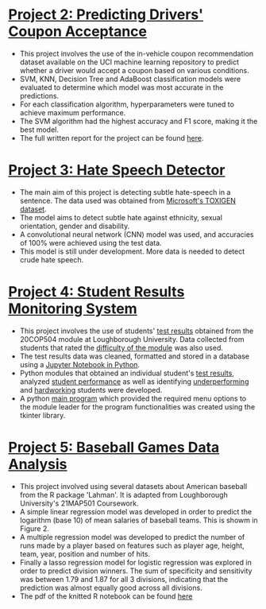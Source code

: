 




# [Project 2: Predicting Drivers' Coupon Acceptance](https://github.com/kelvinsima2/coupon_predictor/blob/main/Coursework1.ipynb)

- This project involves the use of the in-vehicle coupon recommendation dataset available on the UCI machine learning repository to predict whether a driver would accept a coupon based on various conditions.
- SVM, KNN, Decision Tree and AdaBoost classification models were evaluated to determine which model was most accurate in the predictions.
- For each classification algorithm, hyperparameters were tuned to achieve maximum performance.
- The SVM algorithm had the highest accuracy and F1 score, making it the best model.
- The full written report for the project can be found [here](https://github.com/kelvinsima2/coupon_predictor/blob/main/report_F134712.pdf).


# [Project 3: Hate Speech Detector](https://github.com/kelvinsima2/Hate-Speech-Detector/blob/main/notebooks/Hate_Speech_Detector.ipynb)
- The main aim of this project is detecting subtle hate-speech in a sentence. The data used was obtained from [Microsoft's TOXIGEN dataset](https://github.com/microsoft/TOXIGEN).
- The model aims to detect subtle hate against ethnicity, sexual orientation, gender and disability.
- A convolutional neural network (CNN) model was used, and accuracies of 100% were achieved using the test data.
- This model is still under development. More data is needed to detect crude hate speech.

# [Project 4: Student Results Monitoring System](https://github.com/kelvinsima2/Student-Results)
- This project involves the use of students' [test results](https://github.com/kelvinsima2/Student-Results/blob/main/TestResultCSV%20files.zip) obtained from the 20COP504 module at Loughborough University. Data collected from students that rated the [difficulty of the module](https://github.com/kelvinsima2/Student-Results/blob/main/StudentRate.csv) was also used.
- The test results data was cleaned, formatted and stored in a database using a [Jupyter Notebook in Python](https://github.com/kelvinsima2/Student-Results/blob/main/CW1.ipynb).
- Python modules that obtained an individual student's [test results](https://github.com/kelvinsima2/Student-Results/blob/main/testResults.py), analyzed [student performance](https://github.com/kelvinsima2/Student-Results/blob/main/studentPerformance.py) as well as identifying [underperforming](https://github.com/kelvinsima2/Student-Results/blob/main/underperformingStudent.py) and [hardworking](https://github.com/kelvinsima2/Student-Results/blob/main/hardworkingStudents.py) students were developed.
- A python [main program](https://github.com/kelvinsima2/Student-Results/blob/main/menu.py) which provided the required menu options to the module leader for the program functionalities was created using the tkinter library. 

# [Project 5: Baseball Games Data Analysis](https://github.com/kelvinsima2/Baseball_teams_analysis_R_project/blob/main/baseball%20project.Rmd)
- This project involved using several datasets about American baseball from the R package 'Lahman'. It is adapted from Loughborough University's 21MAP501 Coursework.
- A simple linear regression model was developed in order to predict the logarithm (base 10) of mean salaries of baseball teams. This is showm in Figure 2.
- A multiple regression model was developed to predict the number of runs made by a player based on features such as player age, height, team, year, position and number of hits.
- Finally a lasso regression model for logistic regression was explored in order to predict division winners. The sum of specificity and sensitivity was between 1.79 and 1.87 for all 3 divisions, indicating that the prediction was almost equally good across all divisions.
- The pdf of the knitted R notebook can be found [here](https://github.com/kelvinsima2/Baseball_teams_analysis_R_project/blob/main/Baseball%20Project.pdf)


